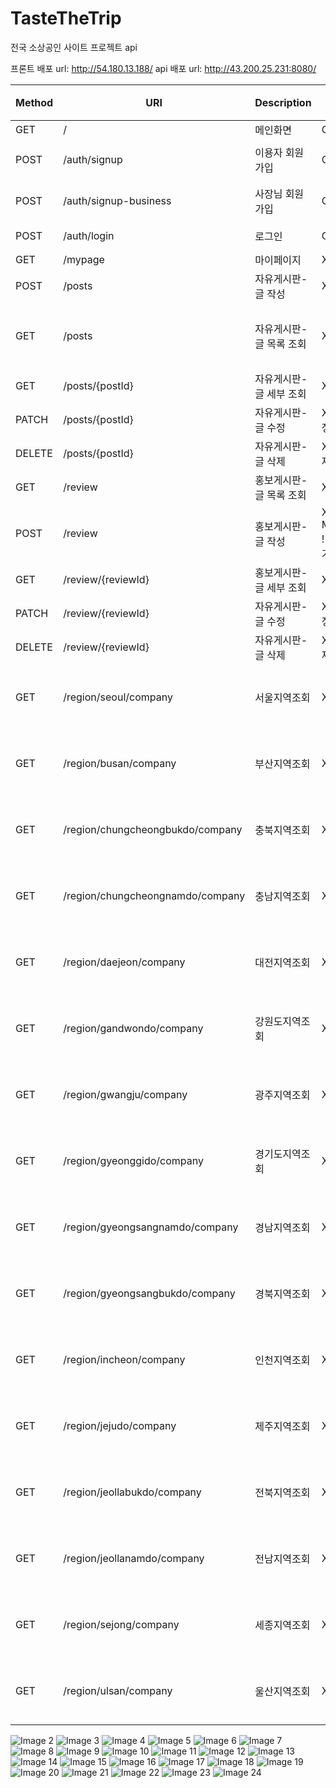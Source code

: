 # TasteTheTrip
전국 소상공인 사이트 프로젝트 api

프론트 배포 url: http://54.180.13.188/
api 배포 url: http://43.200.25.231:8080/

|Method|URI|Description|비회원 접근 권한|JSON 변수 명|parameter|
|---|---|---|---|---|---|
|GET|/|메인화면|O|-|-|
|POST|/auth/signup|이용자 회원가입|O|name, email, phoneNumber, password|-|
|POST|/auth/signup-business|사장님 회원가입|O|name, email, phoneNumber, password|-|
|POST|/auth/login|로그인|O|username, password|-|
|GET|/mypage|마이페이지|X|-|-|
|POST|/posts|자유게시판-글 작성|X|title, content|-|
|GET|/posts|자유게시판-글 목록 조회|X|-|page(optional), size(optional), title(optional), content(optional), writtenBy(optional)|
|GET|/posts/{postId}|자유게시판-글 세부 조회|X|-|{postId}|
|PATCH|/posts/{postId}|자유게시판-글 수정|X, 작성자 외 수정 불가|title, content|{postId}|
|DELETE|/posts/{postId}|자유게시판-글 삭제|X, 작성자 외 삭제 불가|-|{postId}|
|GET|/review|홍보게시판-글 목록 조회|X|title, content, writtenBy|-|
|POST|/review|홍보게시판-글 작성|X, Member.ROLE != CEO 작성 불가|title, content, images[List]|-|
|GET|/review/{reviewId}|홍보게시판-글 세부 조회|X|-|{reviewId}|
|PATCH|/review/{reviewId}|자유게시판-글 수정|X, 작성자 외 수정 불가|title, content|{reviewId}|
|DELETE|/review/{reviewId}|자유게시판-글 삭제|X, 작성자 외 삭제 불가|-|{reviewId}|
|GET|/region/seoul/company|서울지역조회|X|-|smallCode, district, page(optional, default = 0), size(optional, default = 6)|
|GET|/region/busan/company|부산지역조회|X|-|smallCode, district, page(optional, default = 0), size(optional, default = 6)|
|GET|/region/chungcheongbukdo/company|충북지역조회|X|-|smallCode, district, page(optional, default = 0), size(optional, default = 6)|
|GET|/region/chungcheongnamdo/company|충남지역조회|X|-|smallCode, district, page(optional, default = 0), size(optional, default = 6)|
|GET|/region/daejeon/company|대전지역조회|X|-|smallCode, district, page(optional, default = 0), size(optional, default = 6)|
|GET|/region/gandwondo/company|강원도지역조회|X|-|smallCode, district, page(optional, default = 0), size(optional, default = 6)|
|GET|/region/gwangju/company|광주지역조회|X|-|smallCode, district, page(optional, default = 0), size(optional, default = 6)|
|GET|/region/gyeonggido/company|경기도지역조회|X|-|smallCode, district, page(optional, default = 0), size(optional, default = 6)|
|GET|/region/gyeongsangnamdo/company|경남지역조회|X|-|smallCode, district, page(optional, default = 0), size(optional, default = 6)|
|GET|/region/gyeongsangbukdo/company|경북지역조회|X|-|smallCode, district, page(optional, default = 0), size(optional, default = 6)|
|GET|/region/incheon/company|인천지역조회|X|-|smallCode, district, page(optional, default = 0), size(optional, default = 6)|
|GET|/region/jejudo/company|제주지역조회|X|-|smallCode, district, page(optional, default = 0), size(optional, default = 6)|
|GET|/region/jeollabukdo/company|전북지역조회|X|-|smallCode, district, page(optional, default = 0), size(optional, default = 6)|
|GET|/region/jeollanamdo/company|전남지역조회|X|-|smallCode, district, page(optional, default = 0), size(optional, default = 6)|
|GET|/region/sejong/company|세종지역조회|X|-|smallCode, district, page(optional, default = 0), size(optional, default = 6)|
|GET|/region/ulsan/company|울산지역조회|X|-|smallCode, district, page(optional, default = 0), size(optional, default = 6)|



![Image 2](result/2.jpg)
![Image 3](result/3.jpg)
![Image 4](result/4.jpg)
![Image 5](result/5.jpg)
![Image 6](result/6.jpg)
![Image 7](result/7.jpg)
![Image 8](result/8.jpg)
![Image 9](result/9.jpg)
![Image 10](result/10.jpg)
![Image 11](result/11.jpg)
![Image 12](result/12.jpg)
![Image 13](result/13.jpg)
![Image 14](result/14.jpg)
![Image 15](result/15.jpg)
![Image 16](result/16.jpg)
![Image 17](result/17.jpg)
![Image 18](result/18.jpg)
![Image 19](result/19.jpg)
![Image 20](result/20.jpg)
![Image 21](result/21.jpg)
![Image 22](result/22.jpg)
![Image 23](result/23.jpg)
![Image 24](result/24.jpg)
